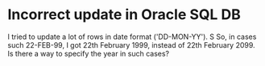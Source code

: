
# Incorrect update in Oracle SQL DB

I tried to update a lot of rows in date format ('DD-MON-YY'). S
So, in cases such 22-FEB-99, I got 22th February 1999, instead of 22th February 2099.
Is there a way to specify the year in such cases?

        